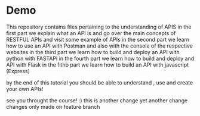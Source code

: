 # Demo

 This repository contains files pertaining to the understanding of APIS
 in the first part we explain what an API is  and go  over the main concepts of RESTFUL APIs and visit some example of APIs
 in the second part we learn how to use an API with Postman and also with the console of the respective websites
 in the third part we learn how to build and deploy an API with python with FASTAPI
 in the fourth part we learn how to build and  deploy and API with Flask
 in the fithb part we learn how to build an API with javascript (Express)
 
 
 by the end of this tutorial you should be able to understand , use and create your own APIs!

 see you throught  the course! :)
 this is  another change
 yet another change
changes only made on feature branch
